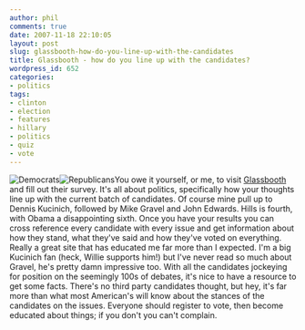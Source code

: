 ```yaml
---
author: phil
comments: true
date: 2007-11-18 22:10:05
layout: post
slug: glassbooth-how-do-you-line-up-with-the-candidates
title: Glassbooth - how do you line up with the candidates?
wordpress_id: 652
categories:
- politics
tags:
- clinton
- election
- features
- hillary
- politics
- quiz
- vote
---
```


![Democrats](http://fak3r.com/wp-content/uploads/2007/11/d.jpg)![Republicans](http://fak3r.com/wp-content/uploads/2007/11/r.jpg)You owe it yourself, or me, to visit [Glassbooth](http://glassbooth.org/) and fill out their survey.  It's all about politics, specifically how your thoughts line up with the current batch of candidates.  Of course mine pull up to Dennis Kucinich, followed by Mike Gravel and John Edwards.  Hills is fourth, with Obama a disappointing sixth.  Once you have your results you can cross reference every candidate with every issue and get information about how they stand, what they've said and how they've voted on everything.  Really a great site that has educated me far more than I expected.  I'm a big Kucinich fan (heck, Willie supports him!) but I've never read so much about Gravel, he's pretty damn impressive too. With all the candidates jockeying for position on the seemingly 100s of debates, it's nice to have a resource to get some facts. There's no third party candidates thought, but hey, it's far more than what most American's will know about the stances of the candidates on the issues.  Everyone should register to vote, then become educated about things; if you don't you can't complain.
